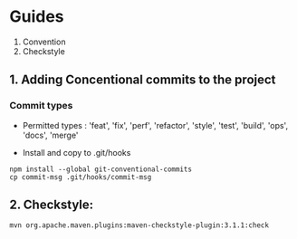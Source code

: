 # Guides
1. Convention
2. Checkstyle


## 1. Adding Concentional commits to the project

### Commit types
- Permitted types : 'feat', 'fix', 'perf', 'refactor', 'style', 'test', 'build', 'ops', 'docs', 'merge'

- Install and copy to .git/hooks
```shell
npm install --global git-conventional-commits 
cp commit-msg .git/hooks/commit-msg
```

## 2. Checkstyle:
 ```shell
mvn org.apache.maven.plugins:maven-checkstyle-plugin:3.1.1:check

```